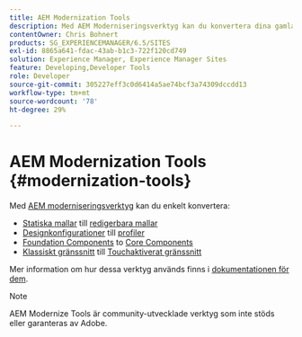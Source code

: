 ```yaml
---
title: AEM Modernization Tools
description: Med AEM Moderniseringsverktyg kan du konvertera dina gamla AEM till den senaste tekniken
contentOwner: Chris Bohnert
products: SG_EXPERIENCEMANAGER/6.5/SITES
exl-id: 8865a641-fdac-43ab-b1c3-722f120cd749
solution: Experience Manager, Experience Manager Sites
feature: Developing,Developer Tools
role: Developer
source-git-commit: 305227eff3c0d6414a5ae74bcf3a74309dccdd13
workflow-type: tm+mt
source-wordcount: '78'
ht-degree: 29%

---
```


# AEM Modernization Tools {#modernization-tools}

Med [AEM moderniseringsverktyg](https://opensource.adobe.com/aem-modernize-tools/) kan du enkelt konvertera:

* [Statiska mallar](page-templates-static.md) till [redigerbara mallar](page-templates-editable.md)
* [Designkonfigurationer](page-templates-static.md) till [profiler](page-templates-editable.md)
* [Foundation Components](/help/sites-authoring/default-components-foundation.md) to [Core Components](https://experienceleague.adobe.com/docs/experience-manager-core-components/using/introduction.html)
* [Klassiskt gränssnitt](website.md) till [Touchaktiverat gränssnitt](touch-ui-concepts.md)

Mer information om hur dessa verktyg används finns i [dokumentationen för dem](https://opensource.adobe.com/aem-modernize-tools/).

>[!NOTE]
>
>AEM Modernize Tools är community-utvecklade verktyg som inte stöds eller garanteras av Adobe.
